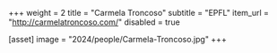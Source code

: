 +++
weight = 2
title = "Carmela Troncoso"
subtitle = "EPFL"
item_url = "http://carmelatroncoso.com/"
disabled = true

[asset]
  image = "2024/people/Carmela-Troncoso.jpg"
+++